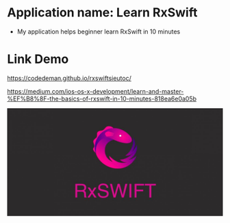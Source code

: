 # Application name: Learn RxSwift

- My application helps beginner learn RxSwift in 10 minutes

# Link Demo

https://codedeman.github.io/rxswiftsieutoc/

https://medium.com/ios-os-x-development/learn-and-master-%EF%B8%8F-the-basics-of-rxswift-in-10-minutes-818ea6e0a05b

![image RxSwift](./ScreenShot/Rx.jpeg)
